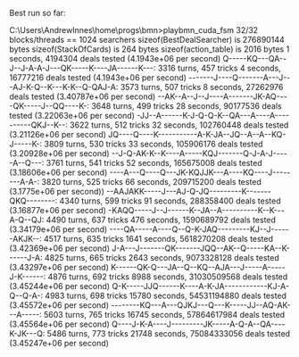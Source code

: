 Best run so far:

C:\Users\AndrewInnes\home\progs\bmn>playbmn_cuda_fsm
32/32 blocks/threads == 1024 searchers
sizeof(BestDealSearcher) is 276890144 bytes
sizeof(StackOfCards) is 264 bytes
sizeof(action_table) is 2016 bytes
1 seconds, 4194304 deals tested (4.1943e+06 per second)
Q-----KQ---QA--J--J-A-A-J---QK-----K----JA------K---: 3316 turns, 457 tricks
4 seconds, 16777216 deals tested (4.1943e+06 per second)
-------J----Q-------A---J---AJ-K-Q--K---K-K--Q-QAJ-A: 3573 turns, 507 tricks
8 seconds, 27262976 deals tested (3.40787e+06 per second)
--AK--A--J--J----A-------JK-AQ----QK-----J--QQ----K-: 3648 turns, 499 tricks
28 seconds, 90177536 deals tested (3.22063e+06 per second)
-JJ--A------K-J-Q-Q-K--QA---A----A----------QKJ--K--: 3622 turns, 512 tricks
32 seconds, 102760448 deals tested (3.21126e+06 per second)
JQ----Q----K-----------A-K-JA--JQ--A--A--KQ-J-----K-: 3809 turns, 530 tricks
33 seconds, 105906176 deals tested (3.20928e+06 per second)
--J-Q-AK-K--K----A-----KQJ-------Q-J-A-J-----A--Q---: 3761 turns, 541 tricks
52 seconds, 165675008 deals tested (3.18606e+06 per second)
----A---Q----Q---JK-KQJJK---A----KQ----J--------A-A-: 3820 turns, 525 tricks
66 seconds, 209715200 deals tested (3.1775e+06 per second))
--AAJAKK-----J---AJ-Q-JQ---------K-------QKQ--------: 4340 turns, 599 tricks
91 seconds, 288358400 deals tested (3.16877e+06 per second)
-KAQQ-----J--J------K--JA--A----------K--K---A-Q--QJ: 4490 turns, 637 tricks
476 seconds, 1590689792 deals tested (3.34179e+06 per second)
----QA-----A----Q--Q-K-JAQ---------KJ--J------AKJK--: 4517 turns, 635 tricks
1641 seconds, 5618270208 deals tested (3.42369e+06 per second)
J-A---J-------QK-------JQQ--AK--Q-----KA--K------J-A: 4825 turns, 665 tricks
2643 seconds, 9073328128 deals tested (3.43297e+06 per second)
K------QK-Q---JA--Q--KQ--AJA---J-----A-----J-K------: 4876 turns, 692 tricks
8988 seconds, 31030509568 deals tested (3.45244e+06 per second)
Q-K-----JJQ------K----A-K-JA------------KJ-A-Q--Q-A-: 4983 turns, 698 tricks
15780 seconds, 54531194880 deals tested (3.45572e+06 per second)
--------KQ---A---QJKJ---Q---K-----JJ--AQ-AK---A-----: 5603 turns, 765 tricks
16745 seconds, 57864617984 deals tested (3.45564e+06 per second)
Q----J-K-A----J---------JK-----A-Q-A--QA----K-JK---Q: 5486 turns, 773 tricks
21748 seconds, 75084333056 deals tested (3.45247e+06 per second)
